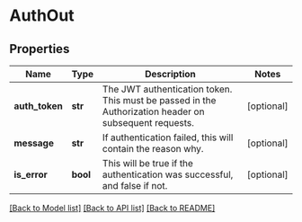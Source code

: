 # AuthOut

## Properties
Name | Type | Description | Notes
------------ | ------------- | ------------- | -------------
**auth_token** | **str** | The JWT authentication token. This must be passed in the Authorization header on subsequent requests. | [optional] 
**message** | **str** | If authentication failed, this will contain the reason why. | [optional] 
**is_error** | **bool** | This will be true if the authentication was successful, and false if not. | [optional] 

[[Back to Model list]](../README.md#documentation-for-models) [[Back to API list]](../README.md#documentation-for-api-endpoints) [[Back to README]](../README.md)

